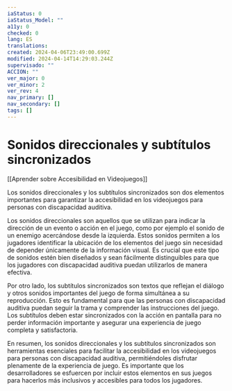 ```yaml
---
iaStatus: 0
iaStatus_Model: ""
a11y: 0
checked: 0
lang: ES
translations: 
created: 2024-04-06T23:49:00.699Z
modified: 2024-04-14T14:29:03.244Z
supervisado: ""
ACCION: ""
ver_major: 0
ver_minor: 2
ver_rev: 4
nav_primary: []
nav_secondary: []
tags: []
---
```

# Sonidos direccionales y subtítulos sincronizados

[[Aprender sobre Accesibilidad en Videojuegos]]

Los sonidos direccionales y los subtítulos sincronizados son dos elementos importantes para garantizar la accesibilidad en los videojuegos para personas con discapacidad auditiva. 

Los sonidos direccionales son aquellos que se utilizan para indicar la dirección de un evento o acción en el juego, como por ejemplo el sonido de un enemigo acercándose desde la izquierda. Estos sonidos permiten a los jugadores identificar la ubicación de los elementos del juego sin necesidad de depender únicamente de la información visual. Es crucial que este tipo de sonidos estén bien diseñados y sean fácilmente distinguibles para que los jugadores con discapacidad auditiva puedan utilizarlos de manera efectiva.

Por otro lado, los subtítulos sincronizados son textos que reflejan el diálogo y otros sonidos importantes del juego de forma simultánea a su reproducción. Esto es fundamental para que las personas con discapacidad auditiva puedan seguir la trama y comprender las instrucciones del juego. Los subtítulos deben estar sincronizados con la acción en pantalla para no perder información importante y asegurar una experiencia de juego completa y satisfactoria.

En resumen, los sonidos direccionales y los subtítulos sincronizados son herramientas esenciales para facilitar la accesibilidad en los videojuegos para personas con discapacidad auditiva, permitiéndoles disfrutar plenamente de la experiencia de juego. Es importante que los desarrolladores se esfuercen por incluir estos elementos en sus juegos para hacerlos más inclusivos y accesibles para todos los jugadores.
